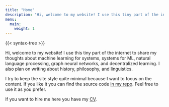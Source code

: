 ```yaml
---
title: "Home"
description: "Hi, welcome to my website! I use this tiny part of the internet to share my thoughts about machine learning for systems, systems for ML, natural language processing, graph neural networks, and decentralized learning. I also plan on writing about history, philosophy, and linguistics."
menu:
  main:
    weight: 1
---
```


{{< syntax-tree >}}

Hi, welcome to my website! I use this tiny part of the internet to share my thoughts about machine learning for systems, systems for ML, natural language processing, graph neural networks, and decentralized learning. I also plan on writing about history, philosophy, and linguistics.

I try to keep the site style quite minimal because I want to focus on the content. If you like it you can find the source code [in my repo](https://github.com/Selich/selich.github.io). Feel free to use it as you prefer.

If you want to hire me here you have my [CV](/cv).
